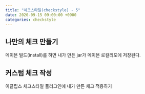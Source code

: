 ```yaml
---
title: "체크스타일(checkstyle) - 5"
date: 2020-09-15 09:00:00 +0900
categories: checkstyle
---
```


## 나만의 체크 만들기 

메이븐 빌드(install)를 하면 내가 만든 jar가 메이븐 로컬리포에 저장된다. 

## 커스텀 체크 작성

이클립스 체크스타일 플러그인에 내가 만든 체크 적용하기

